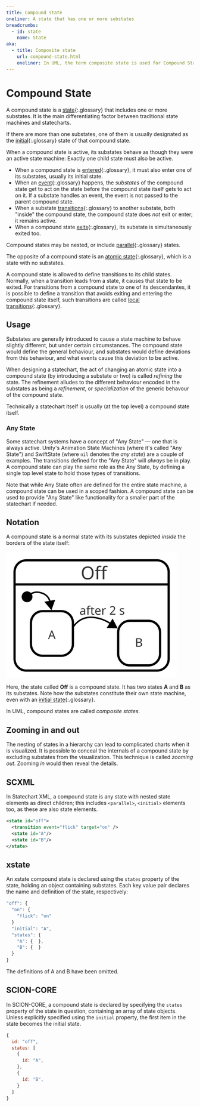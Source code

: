 ```yaml
---
title: Compound state
oneliner: A state that has one or more substates
breadcrumbs:
  - id: state
    name: State
aka:
  - title: Composite state
    url: compound-state.html
    oneliner: In UML, the term composite state is used for Compound State.
---
```


# Compound State

A compound state is a [state](state.html){:.glossary} that includes one or more substates.  It is the main differentiating factor between traditional state machines and statecharts.

If there are more than one substates, one of them is usually designated as the [initial](initial-state.html){:.glossary} state of that compound state.

When a compound state is active, its substates behave as though they were an active state machine:  Exactly one child state must also be active.

* When a compound state is [entered](entry.html){:.glossary}, it must also enter one of its substates, usually its initial state.
* When an [event](event.html){:.glossary} happens, the _substates_ of the compound state get to act on the state before the compound state itself gets to act on it.  If a substate handles an event, the event is not passed to the parent compound state.
* When a substate [transitions](transition.html){:.glossary}  to another substate, both "inside" the compound state, the compound state does _not_ exit or enter; it remains active.
* When a compound state [exits](exit.html){:.glossary}, its substate is simultaneously exited too.

Compound states may be nested, or include [parallel](parallel-state.html){:.glossary} states.

The opposite of a compound state is an [atomic state](atomic-state.html){:.glossary}, which is a state with no substates.

A compound state is allowed to define transitions to its child states. Normally, when a transition leads from a state, it causes that state to be exited.  For transitions from a compound state to one of its descendantes, it is possible to define a transition that avoids exiting and entering the compound state itself, such transitions are called [local transitions](local-transition.html){:.glossary}. 


## Usage

Substates are generally introduced to cause a state machine to behave slightly different, but under certain circumstances.  The compound state would define the general behaviour, and substates would define deviations from this behaviour, and what events cause this deviation to be active.

When designing a statechart, the act of changing an atomic state into a compound state (by introducing a substate or two) is called _refining_ the state.  The refinement alludes to the different behaviour encoded in the substates as being a _refinement_, or _specialization_ of the generic behavour of the compound state.

Technically a statechart itself is usually (at the top level) a compound state itself.

### Any State

Some statechart systems have a concept of "Any State" — one that is always active.  Unity's Animation State Machines (where it's called "Any State") and SwiftState (where `nil` denotes the _any state_) are a couple of examples.  The transitions defined for the "Any State" will _always_ be in play.  A compound state can play the same role as the Any State, by defining a single top level state to hold those types of transitions.

Note that while Any State often are defined for the entire state machine, a compound state can be used in a scoped fashion.  A compound state can be used to provide "Any State" like functionality for a smaller part of the statechart if needed.

## Notation

A compound state is a normal state with its substates depicted _inside_ the borders of the state itself:

![A state "Off" with substates A and B](compound-state.svg)

Here, the state called **Off** is a compound state.  It has two states **A** and **B** as its substates.  Note how the substates constitute their own state machine, even with an [initial state](initial-state.html){:.glossary}.

In UML, compound states are called _composite states_.

## Zooming in and out

The nesting of states in a hierarchy can lead to complicated charts when it is visualized.  It is possible to conceal the internals of a compound state by excluding substates from the visualization.  This technique is called _zooming out_.  Zooming _in_ would then reveal the details.

## SCXML

In Statechart XML, a compound state is any state with nested state elements as direct children; this includes `<parallel>`, `<initial>` elements too, as these are also state elements. 

``` xml
<state id="off">
  <transition event="flick" target="on" />
  <state id="A"/>
  <state id="B"/>
</state>
```

## xstate

An xstate compound state is declared using the `states` property of the state, holding an object containing substates.  Each key value pair declares the name and definition of the state, respectively:

``` javascript
"off": {
  "on": {
    "flick": "on"
  }
  "initial": "A",
  "states": {
    "A": {  },
    "B": {  }
  }
}
```

The definitions of A and B have been omitted.

## SCION-CORE

In SCION-CORE, a compound state is declared by specifying the `states` property of the state in question, containing an array of state objects.  Unless explicitly specified using the `initial` property, the first item in the state becomes the initial state.

``` javascript
{
  id: "off",
  states: [
    {
      id: "A",
    },
    {
      id: "B",
    }
  ]
}
```

